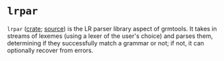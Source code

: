 # `lrpar`

`lrpar` ([crate](https://crates.io/crates/lrpar);
[source](https://github.com/softdevteam/grmtools/tree/master/lrpar)) is the LR
parser library aspect of grmtools. It takes in streams of lexemes (using a
lexer of the user's choice) and parses them, determining if they successfully
match a grammar or not; if not, it can optionally recover from errors.
